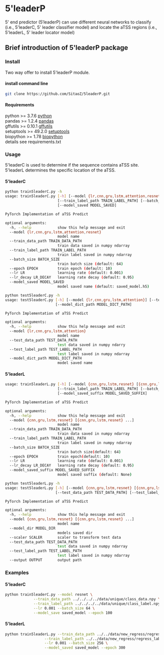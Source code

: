 # 5'leaderP
5' end predictor (5′leaderP) can use different neural networks to classify (i.e., 5'leaderC, 5' leader classifier model) and locate the aTSS regions (i.e., 5'leaderL, 5' leader locator model)


## Brief introduction of 5'leaderP package

### Install
Two way offer to install 5'leaderP module.

#### install command line

```bash
git clone https://github.com/SitaoZ/5leaderP.git
```

#### Requirements

python >= 3.7.6 [python](https://www.python.org/)  
pandas >= 1.2.4 [pandas](https://pandas.pydata.org/docs/)  
gffutils >= 0.10.1 [gffutils](https://pythonhosted.org/gffutils/)  
setuptools >= 49.2.0 [setuptools](https://pypi.org/project/setuptools/)  
biopython >= 1.78 [biopython](https://biopython.org/wiki/Documentation/)  
details see requirements.txt

### Usage
5'leaderC is used to determine if the sequence contains aTSS site. 5'leaderL determines the specific location of the aTSS.

#### 5'leaderC

```bash
python train5leaderC.py -h 
usage: train5leaderC.py [-h] [--model {lr,cnn,gru,lstm,attention,resnet}] [--train_data_path TRAIN_DATA_PATH]
                        [--train_label_path TRAIN_LABEL_PATH] [--batch_size BATCH_SIZE] [--epoch EPOCH] [--lr LR] [--lr_decay LR_DECAY]
                        [--model_saved MODEL_SAVED]

PyTorch Implementation of aTSS Predict

optional arguments:
  -h, --help            show this help message and exit
  --model {lr,cnn,gru,lstm,attention,resnet}
                        model name
  --train_data_path TRAIN_DATA_PATH
                        train data saved in numpy ndarray
  --train_label_path TRAIN_LABEL_PATH
                        train label saved in numpy ndarray
  --batch_size BATCH_SIZE
                        train batch size (default: 64)
  --epoch EPOCH         train epoch (default: 10)
  --lr LR               learning rate (default: 0.001)
  --lr_decay LR_DECAY   learning rate decay (default: 0.95)
  --model_saved MODEL_SAVED
                        model saved name (default: saved_model.h5)
```

```bash
python test5leaderC.py -h 
usage: test5leaderC.py [-h] [--model {lr,cnn,gru,lstm,attention}] [--test_data_path TEST_DATA_PATH] [--test_label_path TEST_LABEL_PATH]
                       [--model_dict_path MODEL_DICT_PATH]

PyTorch Implementation of aTSS Predict

optional arguments:
  -h, --help            show this help message and exit
  --model {lr,cnn,gru,lstm,attention}
                        model name
  --test_data_path TEST_DATA_PATH
                        test data saved in numpy ndarry
  --test_label_path TEST_LABEL_PATH
                        test label saved in numpy ndarray
  --model_dict_path MODEL_DICT_PATH
                        model saved name
```

#### 5'leaderL

```bash 
usage: train5leaderL.py [-h] [--model {cnn,gru,lstm,resnet} [{cnn,gru,lstm,resnet} ...]] [--train_data_path TRAIN_DATA_PATH]
                        [--train_label_path TRAIN_LABEL_PATH] [--batch_size BATCH_SIZE] [--epoch EPOCH] [--lr LR] [--lr_decay LR_DECAY]
                        [--model_saved_suffix MODEL_SAVED_SUFFIX]

PyTorch Implementation of aTSS Predict

optional arguments:
  -h, --help            show this help message and exit
  --model {cnn,gru,lstm,resnet} [{cnn,gru,lstm,resnet} ...]
                        model name
  --train_data_path TRAIN_DATA_PATH
                        train data saved in numpy ndarray
  --train_label_path TRAIN_LABEL_PATH
                        train label saved in numpy ndarray
  --batch_size BATCH_SIZE
                        train batch size(default: 64)
  --epoch EPOCH         train epoch(default: 10)
  --lr LR               learning rate (default: 0.001)
  --lr_decay LR_DECAY   learning rate decay (default: 0.95)
  --model_saved_suffix MODEL_SAVED_SUFFIX
                        model saved suffix (default: None)
```

```bash
python test5leaderL.py -h 
usage: test5leaderL.py [-h] [--model {cnn,gru,lstm,resnet} [{cnn,gru,lstm,resnet} ...]] [--model_dir MODEL_DIR] [--scaler SCALER]
                       [--test_data_path TEST_DATA_PATH] [--test_label_path TEST_LABEL_PATH] [--output OUTPUT]

PyTorch Implementation of aTSS Predict

optional arguments:
  -h, --help            show this help message and exit
  --model {cnn,gru,lstm,resnet} [{cnn,gru,lstm,resnet} ...]
                        model name
  --model_dir MODEL_DIR
                        models saved dir
  --scaler SCALER       scaler to transform test data
  --test_data_path TEST_DATA_PATH
                        test data saved in numpy ndarray
  --test_label_path TEST_LABEL_PATH
                        test label saved in numpy ndarray
  --output OUTPUT       output path
```
### Examples

#### 5'leaderC

```bash
python train5leaderC.py --model resnet \
             --train_data_path ../../../../data/unique/class_data.npy \
             --train_label_path ../../../../data/unique/class_label.npy \
             --lr 0.001 --batch_size 64 \
             --model_save saved_model --epoch 100
```
    
#### 5'leaderL

```bash 
python train5leaderL.py --train_data_path ../../data/new_regress/regress_data_peak.npy \
                  --train_label_path ../../data/new_regress/regress_label_peak.npy \
                  --lr 0.001 --batch_size 256 \
                  --model_saved saved_model --epoch 300
```
    

